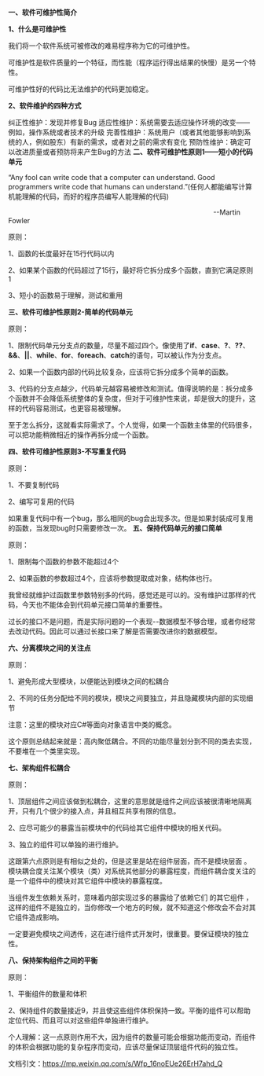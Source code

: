 **一、软件可维护性简介** 

**1、什么是可维护性**

我们将一个软件系统可被修改的难易程序称为它的可维护性。

可维护性是软件质量的一个特征，而性能（程序运行得出结果的快慢）是另一个特性。

可维护性好的代码比无法维护的代码更加稳定。

**2、软件维护的四种方式**

纠正性维护：发现并修复Bug
适应性维护：系统需要去适应操作环境的改变——例如，操作系统或者技术的升级
完善性维护：系统用户（或者其他能够影响到系统的人，例如股东）有新的需求，或者对之前的需求有变化
预防性维护：确定可以改进质量或者预防将来产生Bug的方法
**二、软件可维护性原则1——短小的代码单元**

“Any fool can write code that a computer can understand. Good programmers write code that humans can understand.”(任何人都能编写计算机能理解的代码，而好的程序员编写人能理解的代码) 

                                                                                                          --Martin Fowler

原则：

1、函数的长度最好在15行代码以内

2、如果某个函数的代码超过了15行，最好将它拆分成多个函数，直到它满足原则1

3、短小的函数易于理解，测试和重用

**三、软件可维护性原则2-简单的代码单元**

原则：

1、限制代码单元分支点的数量，尽量不超过四个。像使用了**if**、**case**、**?**、**??**、**&&**、**||**、**while**、**for**、**foreach**、**catch**的语句，可以被认作为分支点。

2、如果一个函数内部的代码比较复杂，应该将它拆分成多个简单的函数。

3、代码的分支点越少，代码单元越容易被修改和测试。值得说明的是：拆分成多个函数并不会降低系统整体的复杂度，但对于可维护性来说，却是很大的提升，这样的代码容易测试，也更容易被理解。

至于怎么拆分，这就看实际需求了。个人觉得，如果一个函数主体里的代码很多，可以把功能稍微相近的操作再拆分成一个函数。

**四、软件可维护性原则3-不写重复代码**

原则：

1、不要复制代码

2、编写可复用的代码

如果重复代码中有一个bug，那么相同的bug会出现多次。但是如果封装成可复用的函数，当发现bug时只需要修改一次。
**五、保持代码单元的接口简单**

原则：

1、限制每个函数的参数不能超过4个

2、如果函数的参数超过4个，应该将参数提取成对象，结构体也行。

我曾经就维护过函数里参数特别多的代码，感觉还是可以的。没有维护过那样的代码，今天也不能体会到代码单元接口简单的重要性。

过长的接口不是问题，而是实际问题的一个表现--数据模型不够合理，或者你经常去改动代码。因此可以通过长接口来了解是否需要改进你的数据模型。

**六、分离模块之间的关注点**

原则：

1、避免形成大型模块，以便能达到模块之间的松耦合

2、不同的任务分配给不同的模块，模块之间要独立，并且隐藏模块内部的实现细节

注意：这里的模块对应C#等面向对象语言中类的概念。

这个原则总结起来就是：高内聚低耦合。不同的功能尽量划分到不同的类去实现，不要堆在一个类里实现。

**七、架构组件松耦合**

原则：

1、顶层组件之间应该做到松耦合，这里的意思就是组件之间应该被很清晰地隔离开，只有几个很少的接入点，并且相互共享有限的信息。

2、应尽可能少的暴露当前模块中的代码给其它组件中模块的相关代码。

3、独立的组件可以单独的进行维护。

这跟第六点原则是有相似之处的，但是这里是站在组件层面，而不是模块层面 。模块耦合度关注某个模块（类）对系统其他部分的暴露程度，而组件耦合度关注的是一个组件中的模块对其它组件中模块的暴露程度。

当组件发生依赖关系时，意味着内部实现过多的暴露给了依赖它们 的其它组件 ，这样的组件不是独立的，当你修改一个地方的时候，就不知道这个修改会不会对其它组件造成影响。

一定要避免模块之间透传，这在进行组件式开发时，很重要。要保证模块的独立性。

**八、保持架构组件之间的平衡**

原则：

1、平衡组件的数量和体积

2、保持组件的数量接近9，并且使这些组件体积保持一致。平衡的组件可以帮助定位代码、而且可以对这些组件单独进行维护。

个人理解：这一点原则作用不大，因为组件的数量可能会根据功能而变动，而组件的体积会根据功能的复杂程序而变动，应该尽量保证顶层组件代码的独立性。

文档引文：https://mp.weixin.qq.com/s/Wfp_16noEUe26ErH7ahd_Q